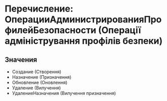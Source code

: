 ﻿# Перечисление: ОперацииАдминистрированияПрофилейБезопасности (Операції адміністрування профілів безпеки)

## Значения

- Создание (Створення)
- Назначение (Призначення)
- Обновление (Оновлення)
- Удаление (Вилучення)
- УдалениеНазначения (Вилучення призначення)

